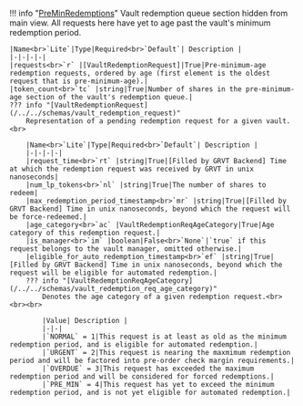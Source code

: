 !!! info "[PreMinRedemptions](/../../schemas/pre_min_redemptions)"
    Vault redemption queue section hidden from main view. All requests here have yet to age past the vault's minimum redemption period.<br>

    |Name<br>`Lite`|Type|Required<br>`Default`| Description |
    |-|-|-|-|
    |requests<br>`r` |[VaultRedemptionRequest]|True|Pre-minimum-age redemption requests, ordered by age (first element is the oldest request that is pre-minimum-age).|
    |token_count<br>`tc` |string|True|Number of shares in the pre-minimum-age section of the vault's redemption queue.|
    ??? info "[VaultRedemptionRequest](/../../schemas/vault_redemption_request)"
        Representation of a pending redemption request for a given vault.<br>

        |Name<br>`Lite`|Type|Required<br>`Default`| Description |
        |-|-|-|-|
        |request_time<br>`rt` |string|True|[Filled by GRVT Backend] Time at which the redemption request was received by GRVT in unix nanoseconds|
        |num_lp_tokens<br>`nl` |string|True|The number of shares to redeem|
        |max_redemption_period_timestamp<br>`mr` |string|True|[Filled by GRVT Backend] Time in unix nanoseconds, beyond which the request will be force-redeemed.|
        |age_category<br>`ac` |VaultRedemptionReqAgeCategory|True|Age category of this redemption request.|
        |is_manager<br>`im` |boolean|False<br>`None`|`true` if this request belongs to the vault manager, omitted otherwise.|
        |eligible_for_auto_redemption_timestamp<br>`ef` |string|True|[Filled by GRVT Backend] Time in unix nanoseconds, beyond which the request will be eligible for automated redemption.|
        ??? info "[VaultRedemptionReqAgeCategory](/../../schemas/vault_redemption_req_age_category)"
            Denotes the age category of a given redemption request.<br><br><br>

            |Value| Description |
            |-|-|
            |`NORMAL` = 1|This request is at least as old as the minimum redemption period, and is eligible for automated redemption.|
            |`URGENT` = 2|This request is nearing the maxmimum redemption period and will be factored into pre-order check margin requirements.|
            |`OVERDUE` = 3|This request has exceeded the maximum redemption period and will be considered for forced redemptions.|
            |`PRE_MIN` = 4|This request has yet to exceed the minimum redemption period, and is not yet eligible for automated redemption.|
